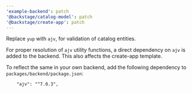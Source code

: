 ```yaml
---
'example-backend': patch
'@backstage/catalog-model': patch
'@backstage/create-app': patch
---
```


Replace `yup` with `ajv`, for validation of catalog entities.

For proper resolution of `ajv` utility functions, a direct dependency on `ajv` is added to the backend. This also affects the create-app template.

To reflect the same in your own backend, add the following dependency to `packages/backend/package.json`:

```
    "ajv": "^7.0.3",
```
